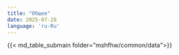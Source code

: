 ```yaml
---
title: "Общее"
date: 2025-07-28
language: 'ru-Ru'
---
```


{{< md_table_submain folder="mshfhw/common/data">}}